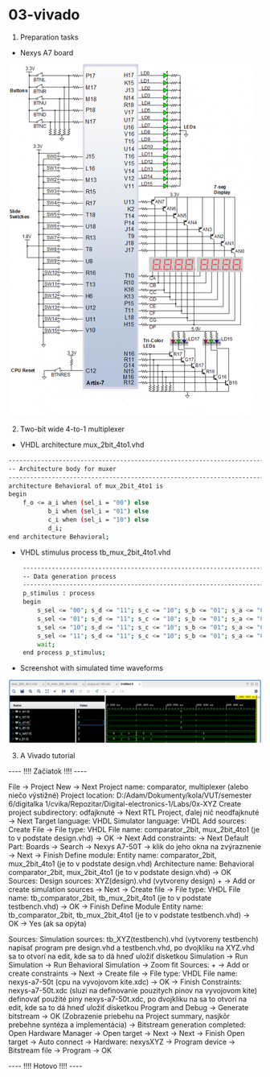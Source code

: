 # 03-vivado

1. Preparation tasks

* Nexys A7 board

![NexysA7](NexysA7.png)



2. Two-bit wide 4-to-1 multiplexer



* VHDL architecture mux_2bit_4to1.vhd

```bash
------------------------------------------------------------------------
-- Architecture body for muxer
------------------------------------------------------------------------
architecture Behavioral of mux_2bit_4to1 is
begin
    f_o <= a_i when (sel_i = "00") else
           b_i when (sel_i = "01") else
           c_i when (sel_i = "10") else
           d_i;
end architecture Behavioral;
```



* VHDL stimulus process tb_mux_2bit_4to1.vhd

```bash
    --------------------------------------------------------------------
    -- Data generation process
    --------------------------------------------------------------------
    p_stimulus : process
    begin
        s_sel <= "00"; s_d <= "11"; s_c <= "10"; s_b <= "01"; s_a <= "00"; wait for 100 ns;
        s_sel <= "01"; s_d <= "11"; s_c <= "10"; s_b <= "01"; s_a <= "00"; wait for 100 ns;
        s_sel <= "10"; s_d <= "11"; s_c <= "10"; s_b <= "01"; s_a <= "00"; wait for 100 ns;
        s_sel <= "11"; s_d <= "11"; s_c <= "10"; s_b <= "01"; s_a <= "00"; wait for 100 ns;
        wait;
    end process p_stimulus;
```



* Screenshot with simulated time waveforms

![Screenshot](Screen.png)



3. A Vivado tutorial

---- !!!! Začiatok !!!! ----

File -> Project New -> Next
Project name: comparator, multiplexer (alebo niečo výstižné)
Project location: D:/Adam/Dokumenty/kola/VUT/semester 6/digitalka 1/cvika/Repozitar/Digital-electronics-1/Labs/0x-XYZ
Create project subdirectory: odfajknuté -> Next
RTL Project, ďalej nič neodfajknuté -> Next
Target language: VHDL
Simulator language: VHDL
Add sources: Create File ->	File type: VHDL
				File name: comparator_2bit, mux_2bit_4to1 (je to v podstate design.vhd) -> OK -> Next
Add constraints: -> Next
Default Part: Boards -> Search -> Nexys A7-50T -> klik do jeho okna na zvýraznenie -> Next -> Finish
Define module:	Entity name: comparator_2bit, mux_2bit_4to1 (je to v podstate design.vhd)
		Architecture name: Behavioral comparator_2bit, mux_2bit_4to1 (je to v podstate design.vhd) -> OK
Sources: 	Design sources: XYZ(design).vhd (vytvoreny design)
		+ -> Add or create simulation sources -> Next -> Create file ->	File type: VHDL
										File name: tb_comparator_2bit, tb_mux_2bit_4to1 (je to v podstate testbench.vhd) -> OK -> Finish
Define Module	Entity name: tb_comparator_2bit, tb_mux_2bit_4to1 (je to v podstate testbench.vhd) -> OK -> Yes (ak sa opýta)
		
Sources:	Simulation sources: tb_XYZ(testbench).vhd (vytvoreny testbench)
napísať program pre design.vhd a testbench.vhd, po dvojkliku na XYZ.vhd sa to otvorí na edit, kde sa to dá hneď uložiť disketkou
Simulation -> Run Simulation -> Run Behavioral Simulation -> Zoom fit
Sources:	+ -> Add or create constraints -> Next -> Create file ->	File type: VHDL
										File name: nexys-a7-50t (cpu na vyvojovom kite.xdc) -> OK -> Finish
		Constraints: nexys-a7-50t.xdc (sluzi na definovanie pouzitych pinov na vyvojovom kite)
definovať použité piny nexys-a7-50t.xdc, po dvojkliku na sa to otvorí na edit, kde sa to dá hneď uložiť disketkou
Program and Debug -> 	Generate bitstream -> OK (Zobrazenie priebehu na Project summary, nasjkôr prebehne syntéza a implementácia) -> Bitstream generation completed: 
			Open Hardware Manager -> Open target -> Next -> Next -> Finish
						 Open target -> Auto connect -> Hardware: nexysXYZ -> Program device -> Bitstream file -> Program -> OK

---- !!!! Hotovo !!!! ----





